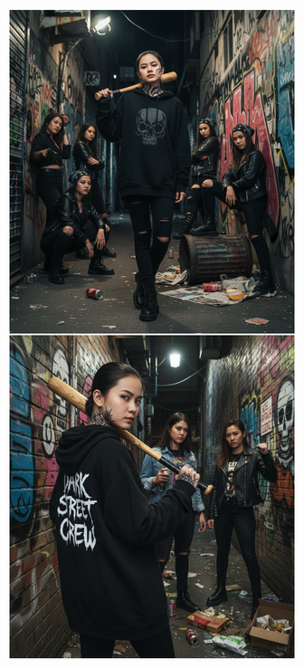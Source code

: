 ![Screenshot_1](https://github.com/larenvahis/myphoto/blob/main/tantri4.png)
![Screenshot_2](https://github.com/larenvahis/myphoto/blob/main/tantri6.png)
